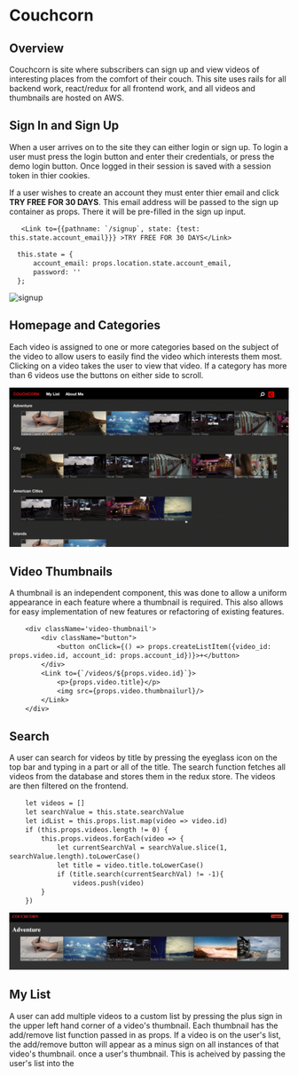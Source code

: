 # Couchcorn

## Overview

   Couchcorn is site where subscribers can sign up and view videos of interesting places from the comfort of their couch. This site uses rails for all backend work, react/redux for all frontend work, and all videos and thumbnails are hosted on AWS.
   
## Sign In and Sign Up

When a user arrives on to the site they can either login or sign up. To login a user must press the login button and enter their credentials, or press the demo login button. Once logged in their session is saved with a session token in thier cookies. 

If a user wishes to create an account they must enter thier email and click **TRY FREE FOR 30 DAYS**. This email address will be passed to the sign up container as props. There it will be pre-filled in the sign up input. 

```
   <Link to={{pathname: `/signup`, state: {test: this.state.account_email}}} >TRY FREE FOR 30 DAYS</Link>
```

```
  this.state = {
      account_email: props.location.state.account_email,
      password: ''
  };
```

![signup](/app/assets/images/signup.gif)

## Homepage and Categories

Each video is assigned to one or more categories based on the subject of the video to allow users to easily find the video which interests them most. Clicking on a video takes the user to view that video. If a category has more than 6 videos use the buttons on either side to scroll. 

![scroll](/app/assets/images/Scroll.gif)


## Video Thumbnails

A thumbnail is an independent component, this was done to allow a uniform appearance in each feature where a thumbnail is required. This also allows for easy implementation of new features or refactoring of existing features.

```
    <div className='video-thumbnail'>
        <div className="button">
            <button onClick={() => props.createListItem({video_id: props.video.id, account_id: props.account_id})}>+</button>
        </div>
        <Link to={`/videos/${props.video.id}`}>
            <p>{props.video.title}</p>
            <img src={props.video.thumbnailurl}/>
        </Link>
    </div>
```


## Search

A user can search for videos by title by pressing the eyeglass icon on the top bar and typing in a part or all of the title. The search function fetches all videos from the database and stores them in the redux store. The videos are then filtered on the frontend. 


```
    let videos = []
    let searchValue = this.state.searchValue
    let idList = this.props.list.map(video => video.id)
    if (this.props.videos.length != 0) {
        this.props.videos.forEach(video => {
            let currentSearchVal = searchValue.slice(1, searchValue.length).toLowerCase()
            let title = video.title.toLowerCase()
            if (title.search(currentSearchVal) != -1){
                videos.push(video)
        }
    })
```

![homepage](/app/assets/images/homepage.png)

## My List

A user can add multiple videos to a custom list by pressing the plus sign in the upper left hand corner of a video's thumbnail. Each thumbnail has the add/remove list function passed in as props. If a video is on the user's list, the add/remove button will appear as a minus sign on all instances of that video's thumbnail. once a user's thumbnail. This is acheived by passing the user's list into the 

